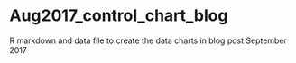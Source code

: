 # Aug2017_control_chart_blog
R markdown and data file to create the data charts in blog post September 2017

